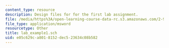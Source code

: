 ```yaml
---
content_type: resource
description: Design files for for the first lab assignment.
file: /media/https%3A/open-learning-course-data-rc.s3.amazonaws.com/2-996-biomedical-devices-design-laboratory-fall-2007/e05c629ca8018152dec523634c08b582_lab_example1.sch
file_type: application/msword
resourcetype: Other
title: lab_example1.sch
uid: e05c629c-a801-8152-dec5-23634c08b582
---
```

